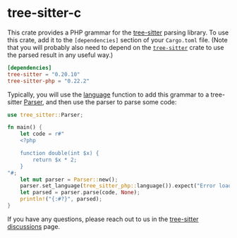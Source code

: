 # tree-sitter-c

This crate provides a PHP grammar for the [tree-sitter][] parsing library. To
use this crate, add it to the `[dependencies]` section of your `Cargo.toml`
file. (Note that you will probably also need to depend on the
[`tree-sitter`][tree-sitter crate] crate to use the parsed result in any useful
way.)

```toml
[dependencies]
tree-sitter = "0.20.10"
tree-sitter-php = "0.22.2"
```

Typically, you will use the [language][language func] function to add this
grammar to a tree-sitter [Parser][], and then use the parser to parse some code:

```rust
use tree_sitter::Parser;

fn main() {
    let code = r#"
    <?php

    function double(int $x) {
        return $x * 2;
    }
"#;
    let mut parser = Parser::new();
    parser.set_language(tree_sitter_php::language()).expect("Error loading PHP grammar");
    let parsed = parser.parse(code, None);
    println!("{:#?}", parsed);
}
```

If you have any questions, please reach out to us in the [tree-sitter
discussions] page.

[language func]: https://docs.rs/tree-sitter-php/*/tree_sitter_php/fn.language.html
[Parser]: https://docs.rs/tree-sitter/*/tree_sitter/struct.Parser.html
[tree-sitter]: https://tree-sitter.github.io/
[tree-sitter crate]: https://crates.io/crates/tree-sitter
[tree-sitter discussions]: https://github.com/tree-sitter/tree-sitter/discussions
